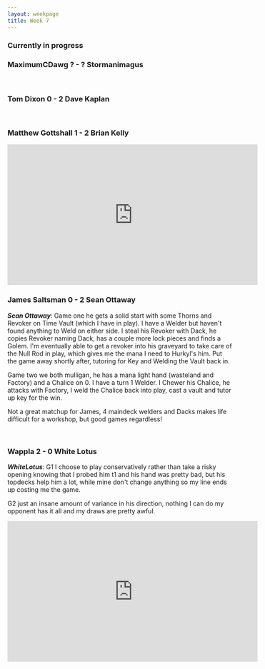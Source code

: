 ```yaml
---
layout: weekpage
title: Week 7
---
```


### Currently in progress

### MaximumCDawg ? - ? Stormanimagus

<br />

### Tom Dixon 0 - 2 Dave Kaplan

<br />

### Matthew Gottshall 1 - 2 Brian Kelly

<iframe width="560" height="315" src="https://www.youtube.com/embed/rmP7Osae0a8?rel=0&controls=0&showinfo=0" frameborder="0" allowfullscreen></iframe>

<br />

### James Saltsman  0 - 2 Sean Ottaway

***Sean Ottaway***: Game one he gets a solid start with some Thorns and Revoker on Time Vault (which I have in play). I have a Welder but haven't found anything to Weld on either side. I steal his Revoker with Dack, he copies Revoker naming Dack, has a couple more lock pieces and finds a Golem. I'm eventually able to get a revoker into his graveyard to take care of the Null Rod in play, which gives me the mana I need to Hurkyl's him. Put the game away shortly after, tutoring for Key and Welding the Vault back in.

Game two we both mulligan, he has a mana light hand (wasteland and Factory) and a Chalice on 0. I have a turn 1 Welder. I Chewer his Chalice, he attacks with Factory, I weld the Chalice back into play, cast a vault and tutor up key for the win.

Not a great matchup for James, 4 maindeck welders and Dacks makes life difficult for a workshop, but good games regardless!

<br />

### Wappla 2 - 0 White Lotus

***WhiteLotus***: G1 I choose to play conservatively rather than take a risky opening knowing that I probed him t1 and his hand was pretty bad, but his topdecks help him a lot, while mine don't change anything so my line ends up costing me the game.

G2 just an insane amount of variance in his direction, nothing I can do my opponent has it all and my draws are pretty awful.

<iframe width="560" height="315" src="https://www.youtube.com/embed/rmP7Osae0a8?start=3511&rel=0&controls=0&showinfo=0" frameborder="0" allowfullscreen></iframe>

<br />
